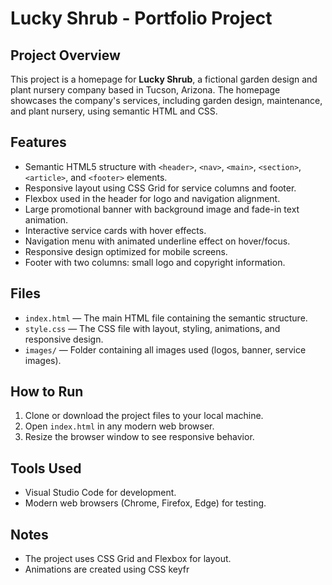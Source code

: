 # Lucky Shrub - Portfolio Project

## Project Overview

This project is a homepage for **Lucky Shrub**, a fictional garden design and plant nursery company based in Tucson, Arizona. The homepage showcases the company's services, including garden design, maintenance, and plant nursery, using semantic HTML and CSS.

## Features

- Semantic HTML5 structure with `<header>`, `<nav>`, `<main>`, `<section>`, `<article>`, and `<footer>` elements.
- Responsive layout using CSS Grid for service columns and footer.
- Flexbox used in the header for logo and navigation alignment.
- Large promotional banner with background image and fade-in text animation.
- Interactive service cards with hover effects.
- Navigation menu with animated underline effect on hover/focus.
- Responsive design optimized for mobile screens.
- Footer with two columns: small logo and copyright information.

## Files

- `index.html` — The main HTML file containing the semantic structure.
- `style.css` — The CSS file with layout, styling, animations, and responsive design.
- `images/` — Folder containing all images used (logos, banner, service images).

## How to Run

1. Clone or download the project files to your local machine.
2. Open `index.html` in any modern web browser.
3. Resize the browser window to see responsive behavior.

## Tools Used

- Visual Studio Code for development.
- Modern web browsers (Chrome, Firefox, Edge) for testing.

## Notes

- The project uses CSS Grid and Flexbox for layout.
- Animations are created using CSS keyfr
